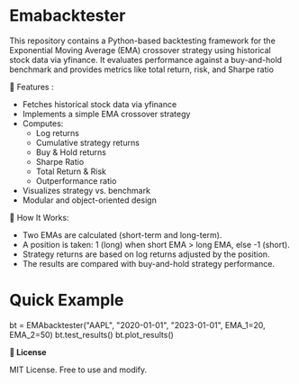 # Emabacktester

This repository contains a Python-based backtesting framework for the Exponential Moving Average (EMA) crossover strategy using historical stock data via yfinance. It evaluates performance against a buy-and-hold benchmark and provides metrics like total return, risk, and Sharpe ratio

🚀 Features :

- Fetches historical stock data via yfinance
- Implements a simple EMA crossover strategy
- Computes:
   - Log returns
   - Cumulative strategy returns
   - Buy & Hold returns
   - Sharpe Ratio
   - Total Return & Risk
   - Outperformance ratio
- Visualizes strategy vs. benchmark
- Modular and object-oriented design

🧠 How It Works:

- Two EMAs are calculated (short-term and long-term).
- A position is taken: 1 (long) when short EMA > long EMA, else -1 (short).
- Strategy returns are based on log returns adjusted by the position.
- The results are compared with buy-and-hold strategy performance.


# Quick Example
bt = EMAbacktester("AAPL", "2020-01-01", "2023-01-01", EMA_1=20, EMA_2=50)
bt.test_results()
bt.plot_results()


**🤝 License**

MIT License. Free to use and modify.
